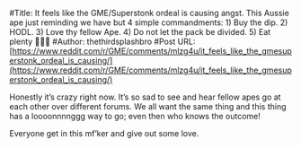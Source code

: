 #Title: It feels like the GME/Superstonk ordeal is causing angst. This Aussie ape just reminding we have but 4 simple commandments: 1) Buy the dip. 2) HODL. 3) Love thy fellow Ape. 4) Do not let the pack be divided. 5) Eat plenty 🍌🍌🍌
#Author: thethirdsplashbro
#Post URL: [https://www.reddit.com/r/GME/comments/mlzg4u/it_feels_like_the_gmesuperstonk_ordeal_is_causing/](https://www.reddit.com/r/GME/comments/mlzg4u/it_feels_like_the_gmesuperstonk_ordeal_is_causing/)


Honestly it’s crazy right now. It’s so sad to see and hear fellow apes go at each other over different forums. We all want the same thing and this thing has a loooonnnnggg way to go; even then who knows the outcome!

Everyone get in this mf’ker and give out some love.